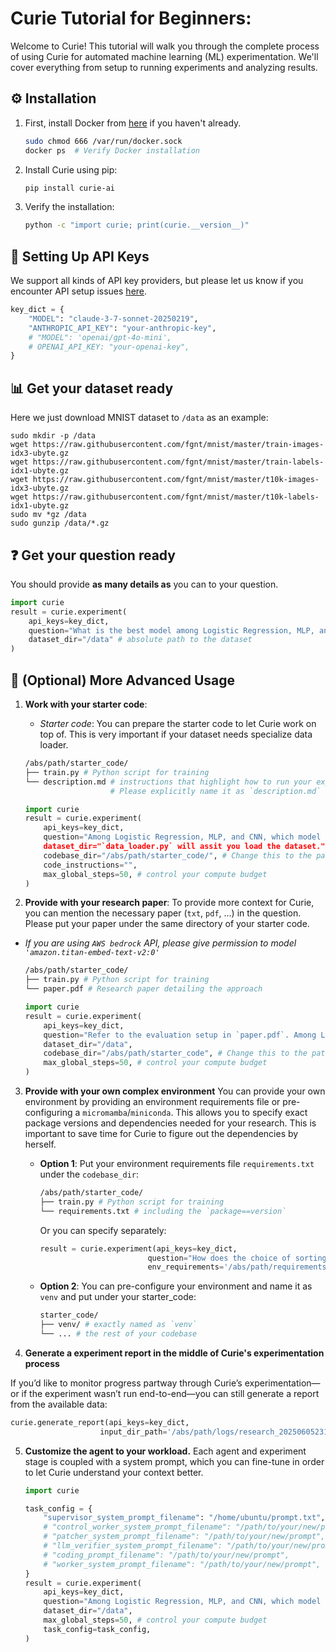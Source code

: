 # Curie Tutorial for Beginners:

Welcome to Curie! This tutorial will walk you through the complete process of using Curie for automated machine learning (ML) experimentation. 
We'll cover everything from setup to running experiments and analyzing results.

## ⚙️ Installation

1. First, install Docker from [here](https://docs.docker.com/engine/install/ubuntu/) if you haven't already.
   ```bash
   sudo chmod 666 /var/run/docker.sock
   docker ps  # Verify Docker installation
   ```
2. Install Curie using pip:
    ```bash
    pip install curie-ai
    ```

3. Verify the installation:
    ```bash
    python -c "import curie; print(curie.__version__)"
    ```

## 🔑 Setting Up API Keys
We support all kinds of API key providers, but please let us know if you encounter API setup issues [here](https://github.com/Just-Curieous/Curie/issues).
```python
key_dict = {
    "MODEL": "claude-3-7-sonnet-20250219",
    "ANTHROPIC_API_KEY": "your-anthropic-key",
    # "MODEL": 'openai/gpt-4o-mini',
    # OPENAI_API_KEY: "your-openai-key",
}
```

## 📊 Get your dataset ready

Here we just download MNIST dataset to `/data` as an example:
```
sudo mkdir -p /data 
wget https://raw.githubusercontent.com/fgnt/mnist/master/train-images-idx3-ubyte.gz
wget https://raw.githubusercontent.com/fgnt/mnist/master/train-labels-idx1-ubyte.gz
wget https://raw.githubusercontent.com/fgnt/mnist/master/t10k-images-idx3-ubyte.gz
wget https://raw.githubusercontent.com/fgnt/mnist/master/t10k-labels-idx1-ubyte.gz 
sudo mv *gz /data
sudo gunzip /data/*.gz 
```

## ❓ Get your question ready

You should provide **as many details as** you can to your question. 
```python
import curie
result = curie.experiment(
    api_keys=key_dict,
    question="What is the best model among Logistic Regression, MLP, and CNN for my MNIST dataset?",
    dataset_dir="/data" # absolute path to the dataset
)
```


## 🚀 (Optional) More Advanced Usage

1. **Work with your starter code**: 

    - *Starter code*: You can prepare the starter code to let Curie work on top of. This is very important if your dataset needs specialize data loader.

    ```bash
    /abs/path/starter_code/
    ├── train.py # Python script for training
    └── description.md # instructions that highlight how to run your experiments. 
                       # Please explicitly name it as `description.md` or `README.md`
    ```

    ```python
    import curie
    result = curie.experiment(
        api_keys=key_dict,
        question="Among Logistic Regression, MLP, and CNN, which model achieves the highest prediction accuracy on my MNIST dataset?,
        dataset_dir="`data_loader.py` will assit you load the dataset.",
        codebase_dir="/abs/path/starter_code/", # Change this to the path of your starter code
        code_instructions="",
        max_global_steps=50, # control your compute budget
    )
    ```

2. **Provide with your research paper**: 
To provide more context for Curie, you can mention the necessary paper (`txt`, `pdf`, ...) in the question. 
Please put your paper under the same directory of your starter code. 
- *If you are using `AWS bedrock` API, please give permission to model `'amazon.titan-embed-text-v2:0'`*
    ```bash
    /abs/path/starter_code/
    ├── train.py # Python script for training
    └── paper.pdf # Research paper detailing the approach
    ```

    ```python
    import curie
    result = curie.experiment(
        api_keys=key_dict,
        question="Refer to the evaluation setup in `paper.pdf`. Among Logistic Regression, MLP, and CNN, which model achieves the highest prediction accuracy on my MNIST dataset?",
        dataset_dir="/data",
        codebase_dir="/abs/path/starter_code", # Change this to the path of your starter code
        max_global_steps=50, # control your compute budget
    )
    ```

3. **Provide with your own complex environment**
You can provide your own environment by providing an environment requirements file or pre-configuring a `micromamba`/`miniconda`. This allows you to specify exact package versions and dependencies needed for your research. This is important to save time for Curie to figure out the dependencies by herself.

    - **Option 1**: Put your environment requirements file `requirements.txt` under the `codebase_dir`:
        ```bash
        /abs/path/starter_code/
        ├── train.py # Python script for training
        └── requirements.txt # including the `package==version`
        ```
        Or you can specify separately:
        ```python
        result = curie.experiment(api_keys=key_dict, 
                                question="How does the choice of sorting algorithm impact runtime performance across different input distributions?", 
                                env_requirements='/abs/path/requirements.txt')
        ```
    - **Option 2**: You can pre-configure your environment and name it as `venv` and put under your starter_code:
        ```bash
        starter_code/
        ├── venv/ # exactly named as `venv`  
        └── ... # the rest of your codebase
        ```

4. **Generate a experiment report in the middle of Curie's experimentation process**

If you’d like to monitor progress partway through Curie’s experimentation—or if the experiment wasn’t run end-to-end—you can still generate a report from the available data:

```python
curie.generate_report(api_keys=key_dict,
                    input_dir_path='/abs/path/logs/research_20250605231023_iter1/')
```

5. **Customize the agent to your workload.**
Each agent and experiment stage is coupled with a system prompt, which you can fine-tune in order to let Curie understand your context better. 

    ```python
    import curie

    task_config = {
        "supervisor_system_prompt_filename": "/home/ubuntu/prompt.txt", #  
        # "control_worker_system_prompt_filename": "/path/to/your/new/prompt",
        # "patcher_system_prompt_filename": "/path/to/your/new/prompt",
        # "llm_verifier_system_prompt_filename": "/path/to/your/new/prompt", 
        # "coding_prompt_filename": "/path/to/your/new/prompt", 
        # "worker_system_prompt_filename": "/path/to/your/new/prompt", 
    }
    result = curie.experiment(
        api_keys=key_dict,
        question="Among Logistic Regression, MLP, and CNN, which model achieves the highest prediction accuracy on my MNIST dataset?",
        dataset_dir="/data",
        max_global_steps=50, # control your compute budget
        task_config=task_config,
    )
    ```